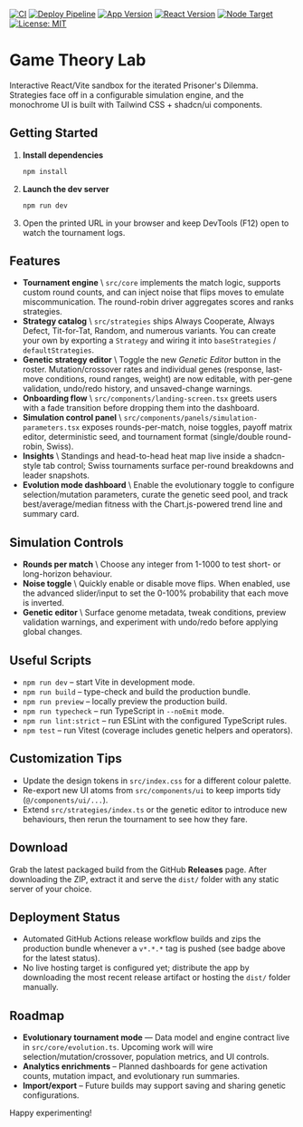 [![CI](https://github.com/umutdinceryananer/My-Game-Theory-Lab/actions/workflows/ci.yml/badge.svg?branch=main)](https://github.com/umutdinceryananer/My-Game-Theory-Lab/actions/workflows/ci.yml)
[![Deploy Pipeline](https://img.shields.io/github/actions/workflow/status/umutdinceryananer/My-Game-Theory-Lab/release.yml?label=deployment&logo=github)](https://github.com/umutdinceryananer/My-Game-Theory-Lab/actions/workflows/release.yml)
[![App Version](https://img.shields.io/github/package-json/v/umutdinceryananer/My-Game-Theory-Lab/main?label=app%20version)](package.json)
[![React Version](https://img.shields.io/github/package-json/dependency-version/umutdinceryananer/My-Game-Theory-Lab/react?logo=react)](package.json)
[![Node Target](https://img.shields.io/badge/node-20.x-339933?logo=node.js&logoColor=white)](https://github.com/umutdinceryananer/My-Game-Theory-Lab/blob/main/.github/workflows/ci.yml)
[![License: MIT](https://img.shields.io/badge/License-MIT-green.svg)](LICENSE)

# Game Theory Lab

Interactive React/Vite sandbox for the iterated Prisoner's Dilemma. Strategies face off in a configurable simulation engine, and the monochrome UI is built with Tailwind CSS + shadcn/ui components.

## Getting Started

1. **Install dependencies**
   ```bash
   npm install
   ```
2. **Launch the dev server**
   ```bash
   npm run dev
   ```
3. Open the printed URL in your browser and keep DevTools (F12) open to watch the tournament logs.

## Features

- **Tournament engine** \ `src/core` implements the match logic, supports custom round counts, and can inject noise that flips moves to emulate miscommunication. The round-robin driver aggregates scores and ranks strategies.
- **Strategy catalog** \ `src/strategies` ships Always Cooperate, Always Defect, Tit-for-Tat, Random, and numerous variants. You can create your own by exporting a `Strategy` and wiring it into `baseStrategies` / `defaultStrategies`.
- **Genetic strategy editor** \ Toggle the new *Genetic Editor* button in the roster. Mutation/crossover rates and individual genes (response, last-move conditions, round ranges, weight) are now editable, with per-gene validation, undo/redo history, and unsaved-change warnings.
- **Onboarding flow** \ `src/components/landing-screen.tsx` greets users with a fade transition before dropping them into the dashboard.
- **Simulation control panel** \ `src/components/panels/simulation-parameters.tsx` exposes rounds-per-match, noise toggles, payoff matrix editor, deterministic seed, and tournament format (single/double round-robin, Swiss).
- **Insights** \ Standings and head-to-head heat map live inside a shadcn-style tab control; Swiss tournaments surface per-round breakdowns and leader snapshots.
- **Evolution mode dashboard** \ Enable the evolutionary toggle to configure selection/mutation parameters, curate the genetic seed pool, and track best/average/median fitness with the Chart.js-powered trend line and summary card.

## Simulation Controls

- **Rounds per match** \ Choose any integer from 1-1000 to test short- or long-horizon behaviour.
- **Noise toggle** \ Quickly enable or disable move flips. When enabled, use the advanced slider/input to set the 0-100% probability that each move is inverted.
- **Genetic editor** \ Surface genome metadata, tweak conditions, preview validation warnings, and experiment with undo/redo before applying global changes.

## Useful Scripts

- `npm run dev` – start Vite in development mode.
- `npm run build` – type-check and build the production bundle.
- `npm run preview` – locally preview the production build.
- `npm run typecheck` – run TypeScript in `--noEmit` mode.
- `npm run lint:strict` – run ESLint with the configured TypeScript rules.
- `npm test` – run Vitest (coverage includes genetic helpers and operators).

## Customization Tips

- Update the design tokens in `src/index.css` for a different colour palette.
- Re-export new UI atoms from `src/components/ui` to keep imports tidy (`@/components/ui/...`).
- Extend `src/strategies/index.ts` or the genetic editor to introduce new behaviours, then rerun the tournament to see how they fare.

## Download

Grab the latest packaged build from the GitHub **Releases** page. After downloading the ZIP, extract it and serve the `dist/` folder with any static server of your choice.

## Deployment Status

- Automated GitHub Actions release workflow builds and zips the production bundle whenever a `v*.*.*` tag is pushed (see badge above for the latest status).
- No live hosting target is configured yet; distribute the app by downloading the most recent release artifact or hosting the `dist/` folder manually.

## Roadmap

- **Evolutionary tournament mode** — Data model and engine contract live in `src/core/evolution.ts`. Upcoming work will wire selection/mutation/crossover, population metrics, and UI controls.
- **Analytics enrichments** – Planned dashboards for gene activation counts, mutation impact, and evolutionary run summaries.
- **Import/export** – Future builds may support saving and sharing genetic configurations.

Happy experimenting!


